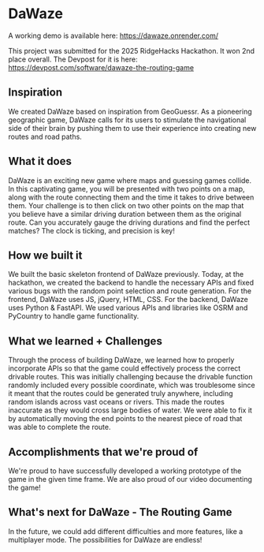 # DaWaze 
A working demo is available here: https://dawaze.onrender.com/

This project was submitted for the 2025 RidgeHacks Hackathon. It won 2nd place overall. The Devpost for it is here: https://devpost.com/software/dawaze-the-routing-game

## Inspiration
We created DaWaze based on inspiration from GeoGuessr. As a pioneering geographic game, DaWaze calls for its users to stimulate the navigational side of their brain by pushing them to use their experience into creating new routes and road paths. 

## What it does
DaWaze is an exciting new game where maps and guessing games collide. In this captivating game, you will be presented with two points on a map, along with the route connecting them and the time it takes to drive between them. Your challenge is to then click on two other points on the map that you believe have a similar driving duration between them as the original route. Can you accurately gauge the driving durations and find the perfect matches? The clock is ticking, and precision is key!

## How we built it
We built the basic skeleton frontend of DaWaze previously. Today, at the hackathon, we created the backend to handle the necessary APIs and fixed various bugs with the random point selection and route generation. For the frontend, DaWaze uses JS, jQuery, HTML, CSS. For the backend, DaWaze uses Python & FastAPI. We used various APIs and libraries like OSRM and PyCountry to handle game functionality.

## What we learned + Challenges
Through the process of building DaWaze, we learned how to properly incorporate APIs so that the game could effectively process the correct drivable routes. This was initially challenging because the drivable function randomly included every possible coordinate, which was troublesome since it meant that the routes could be generated truly anywhere, including random islands across vast oceans or rivers. This made the routes inaccurate as they would cross large bodies of water. We were able to fix it by automatically moving the end points to the nearest piece of road that was able to complete the route.

## Accomplishments that we're proud of
We're proud to have successfully developed a working prototype of the game in the given time frame. We are also proud of our video documenting the game!

## What's next for DaWaze - The Routing Game
In the future, we could add different difficulties and more features, like a multiplayer mode. The possibilities for DaWaze are endless!
